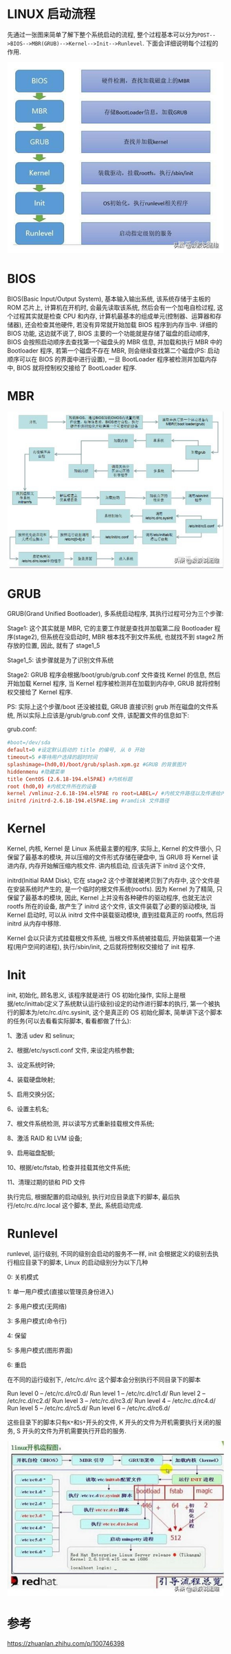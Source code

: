 
# LINUX 启动流程

先通过一张图来简单了解下整个系统启动的流程, 整个过程基本可以分为`POST-->BIOS-->MBR(GRUB)-->Kernel-->Init-->Runlevel`. 下面会详细说明每个过程的作用.

![2021-09-14-22-26-54.png](./images/2021-09-14-22-26-54.png)

# BIOS

BIOS(Basic Input/Output System), 基本输入输出系统, 该系统存储于主板的 ROM 芯片上, 计算机在开机时, 会最先读取该系统, 然后会有一个加电自检过程, 这个过程其实就是检查 CPU 和内存, 计算机最基本的组成单元(控制器、运算器和存储器), 还会检查其他硬件, 若没有异常就开始加载 BIOS 程序到内存当中. 详细的 BIOS 功能, 这边就不说了, BIOS 主要的一个功能就是存储了磁盘的启动顺序, BIOS 会按照启动顺序去查找第一个磁盘头的 MBR 信息, 并加载和执行 MBR 中的 Bootloader 程序, 若第一个磁盘不存在 MBR, 则会继续查找第二个磁盘(PS: 启动顺序可以在 BIOS 的界面中进行设置), 一旦 BootLoader 程序被检测并加载内存中, BIOS 就将控制权交接给了 BootLoader 程序.

# MBR

![2021-09-14-22-27-13.png](./images/2021-09-14-22-27-13.png)

# GRUB

GRUB(Grand Unified Bootloader), 多系统启动程序, 其执行过程可分为三个步骤:

Stage1: 这个其实就是 MBR, 它的主要工作就是查找并加载第二段 Bootloader 程序(stage2), 但系统在没启动时, MBR 根本找不到文件系统, 也就找不到 stage2 所存放的位置, 因此, 就有了 stage1_5

Stage1_5: 该步骤就是为了识别文件系统

Stage2: GRUB 程序会根据/boot/grub/grub.conf 文件查找 Kernel 的信息, 然后开始加载 Kernel 程序, 当 Kernel 程序被检测并在加载到内存中, GRUB 就将控制权交接给了 Kernel 程序.

PS: 实际上这个步骤/boot 还没被挂载, GRUB 直接识别 grub 所在磁盘的文件系统, 所以实际上应该是/grub/grub.conf 文件, 该配置文件的信息如下:

grub.conf:

```conf
#boot=/dev/sda
default=0 #设定默认启动的 title 的编号, 从 0 开始
timeout=5 #等待用户选择的超时时间
splashimage=(hd0,0)/boot/grub/splash.xpm.gz #GRUB 的背景图片
hiddenmenu #隐藏菜单
title CentOS (2.6.18-194.el5PAE) #内核标题
root (hd0,0) #内核文件所在的设备
kernel /vmlinuz-2.6.18-194.el5PAE ro root=LABEL=/ #内核文件路径以及传递给内核的参数
initrd /initrd-2.6.18-194.el5PAE.img #ramdisk 文件路径
```

# Kernel

Kernel, 内核, Kernel 是 Linux 系统最主要的程序, 实际上, Kernel 的文件很小, 只保留了最基本的模块, 并以压缩的文件形式存储在硬盘中, 当 GRUB 将 Kernel 读进内存, 内存开始解压缩内核文件. 讲内核启动, 应该先讲下 initrd 这个文件,

initrd(Initial RAM Disk), 它在 stage2 这个步骤就被拷贝到了内存中, 这个文件是在安装系统时产生的, 是一个临时的根文件系统(rootfs). 因为 Kernel 为了精简, 只保留了最基本的模块, 因此, Kernel 上并没有各种硬件的驱动程序, 也就无法识 rootfs 所在的设备, 故产生了 initrd 这个文件, 该文件装载了必要的驱动模块, 当 Kernel 启动时, 可以从 initrd 文件中装载驱动模块, 直到挂载真正的 rootfs, 然后将 initrd 从内存中移除.

Kernel 会以只读方式挂载根文件系统, 当根文件系统被挂载后, 开始装载第一个进程(用户空间的进程), 执行/sbin/init, 之后就将控制权交接给了 init 程序.

# Init

init, 初始化, 顾名思义, 该程序就是进行 OS 初始化操作, 实际上是根据/etc/inittab(定义了系统默认运行级别)设定的动作进行脚本的执行, 第一个被执行的脚本为/etc/rc.d/rc.sysinit, 这个是真正的 OS 初始化脚本, 简单讲下这个脚本的任务(可以去看看实际脚本, 看看都做了什么):

1、激活 udev 和 selinux;

2、根据/etc/sysctl.conf 文件, 来设定内核参数;

3、设定系统时钟;

4、装载硬盘映射;

5、启用交换分区;

6、设置主机名;

7、根文件系统检测, 并以读写方式重新挂载根文件系统;

8、激活 RAID 和 LVM 设备;

9、启用磁盘配额;

10、根据/etc/fstab, 检查并挂载其他文件系统;

11、清理过期的锁和 PID 文件

执行完后, 根据配置的启动级别, 执行对应目录底下的脚本, 最后执行/etc/rc.d/rc.local 这个脚本, 至此, 系统启动完成.

# Runlevel
runlevel, 运行级别, 不同的级别会启动的服务不一样, init 会根据定义的级别去执行相应目录下的脚本, Linux 的启动级别分为以下几种

0: 关机模式

1: 单一用户模式(直接以管理员身份进入)

2: 多用户模式(无网络)

3: 多用户模式(命令行)

4: 保留

5: 多用户模式(图形界面)

6: 重启

在不同的运行级别下, /etc/rc.d/rc 这个脚本会分别执行不同目录下的脚本

Run level 0 – /etc/rc.d/rc0.d/
Run level 1 – /etc/rc.d/rc1.d/
Run level 2 – /etc/rc.d/rc2.d/
Run level 3 – /etc/rc.d/rc3.d/
Run level 4 – /etc/rc.d/rc4.d/
Run level 5 – /etc/rc.d/rc5.d/
Run level 6 – /etc/rc.d/rc6.d/

这些目录下的脚本只有`K*`和`S*`开头的文件, K 开头的文件为开机需要执行关闭的服务, S 开头的文件为开机需要执行开启的服务.

![2021-09-14-22-28-45.png](./images/2021-09-14-22-28-45.png)

# 参考

https://zhuanlan.zhihu.com/p/100746398

